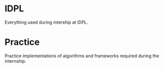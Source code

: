 # IDPL
Everything used during intership at IDPL.

# Practice
Practice implementations of algorithms and frameworks required during the internship.
